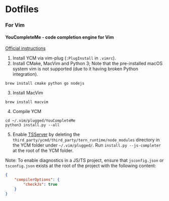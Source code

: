 # Dotfiles

### For Vim
#### YouCompleteMe - code completion engine for Vim
[Official instructions](https://github.com/ycm-core/YouCompleteMe)

1. Install YCM via vim-plug (`:PlugInstall` in `.vimrc`).
2. Install CMake, MacVim and Python 3; Note that the pre-installed macOS system vim is not supported (due to it having broken Python integration).
```
brew install cmake python go nodejs
```
3. Install MacVim
```
brew install macvim
```
4. Compile YCM
```
cd ~/.vim/plugged/YouCompleteMe
python3 install.py --all
```
5. Enable [TSServer](https://github.com/Microsoft/TypeScript/tree/main/src/server) by deleting the `third_party/ycmd/third_party/tern_runtime/node_modules` directory in the YCM folder under `~/.vim/plugged/`. Run `install.py --js-completer` at the root of the YCM folder.

Note: To enable diagnostics in a JS/TS project, ensure that `jsconfig.json` or `tsconfig.json` exists at the root of the project with the following content:
```json
{
    "compilerOptions": {
        "checkJs": true
    }
}
```
